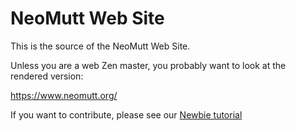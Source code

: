 # NeoMutt Web Site

This is the source of the NeoMutt Web Site.

Unless you are a web Zen master, you probably want to look at the rendered
version:

  https://www.neomutt.org/

If you want to contribute, please see our [Newbie tutorial](https://www.neomutt.org/dev/newbie-tutorial)
